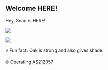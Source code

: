 ## Welcome HERE!

Hey, Sean is HERE!

![](https://github-readme-stats.vercel.app/api?username=Sea-n&theme=vue-dark&show_icons=true&count_private=true)

![](https://github-readme-stats.vercel.app/api/top-langs/?username=Sea-n&theme=vue-dark&layout=compact&card_width=445)

⚡ Fun fact: Oak is strong and also gives shade.

🌐 Operating [AS212057](https://peeringdb.com/net/26055)
